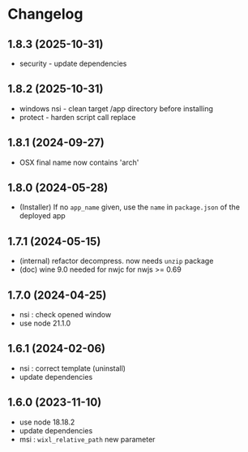 # Changelog

## 1.8.3 (2025-10-31)

- security - update dependencies

## 1.8.2 (2025-10-31)

- windows nsi - clean target /app directory before installing
- protect - harden script call replace

## 1.8.1 (2024-09-27)

- OSX final name  now contains 'arch'

## 1.8.0 (2024-05-28)

- (Installer) If no `app_name` given, use the `name` in `package.json` of the deployed app

## 1.7.1 (2024-05-15)

- (internal) refactor decompress. now needs `unzip` package
- (doc) wine 9.0 needed for nwjc for nwjs >= 0.69 

## 1.7.0 (2024-04-25)

- nsi : check opened window
- use node 21.1.0

## 1.6.1 (2024-02-06)

- nsi : correct template (uninstall)
- update dependencies

## 1.6.0 (2023-11-10)

- use node 18.18.2
- update dependencies
- msi : `wixl_relative_path` new parameter
